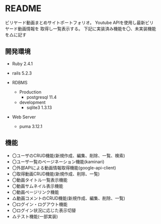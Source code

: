 # README
ビリヤード動画まとめサイトポートフォリオ。
Youtube APIを使用し最新ビリヤード動画情報を
取得し一覧表示する。
下記に実装済み機能を〇、未実装機能を△に記す

## 開発環境
- Ruby 2.4.1
- rails 5.2.3

- RDBMS
  - Production
    - postgresql 11.4
  - development
    - sqlite3 1.3.13

- Web Server
  - puma 3.12.1


## 機能
- 〇ユーザのCRUD機能(新規作成、編集、削除、一覧、検索)
- 〇ユーザ一覧のページネーション機能(kaminari)
- 〇外部APIによる動画情報取得機能(google-api-client)
- 〇取得動画CRUD機能(新規作成、削除、一覧)
- 〇動画タイトル一覧表示機能
- 〇動画サムネイル表示機能
- 〇動画ページリンク機能
- △動画コメントのCRUD機能(新規作成、編集、削除、一覧)
- 〇ログイン・ログアウト機能
- 〇ログイン状況に応じた表示切替
- △テスト機能(一部実装)
